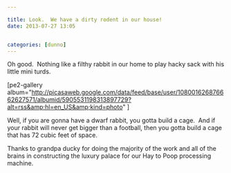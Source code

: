 ```yaml
---

title: Look.  We have a dirty rodent in our house!
date: 2013-07-27 13:05


categories: [dunno]
---
```

Oh good.  Nothing like a filthy rabbit in our home to play hacky sack with his little mini turds.

[pe2-gallery album="http://picasaweb.google.com/data/feed/base/user/108001626876662627571/albumid/5905531198313897729?alt=rss&amp;hl=en_US&amp;kind=photo" ]

Well, if you are gonna have a dwarf rabbit, you gotta build a cage.  And if your rabbit will never get bigger than a football, then you gotta build a cage that has 72 cubic feet of space.

Thanks to grandpa ducky for doing the majority of the work and all of the brains in constructing the luxury palace for our Hay to Poop processing machine.
